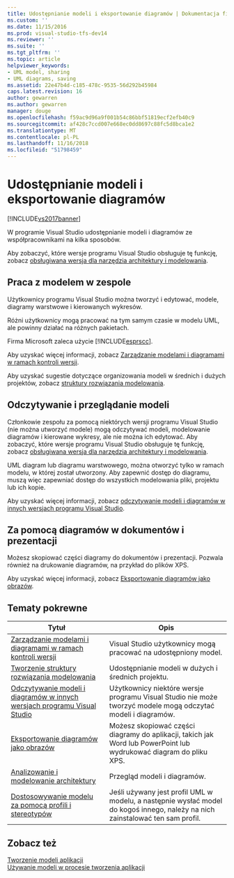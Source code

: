 ```yaml
---
title: Udostępnianie modeli i eksportowanie diagramów | Dokumentacja firmy Microsoft
ms.custom: ''
ms.date: 11/15/2016
ms.prod: visual-studio-tfs-dev14
ms.reviewer: ''
ms.suite: ''
ms.tgt_pltfrm: ''
ms.topic: article
helpviewer_keywords:
- UML model, sharing
- UML diagrams, saving
ms.assetid: 22e47b4d-c185-478c-9535-56d292b45984
caps.latest.revision: 16
author: gewarren
ms.author: gewarren
manager: douge
ms.openlocfilehash: f59ac9d96a9f001b54c86bbf51819ecf2efb40c9
ms.sourcegitcommit: af428c7ccd007e668ec0dd8697c88fc5d8bca1e2
ms.translationtype: MT
ms.contentlocale: pl-PL
ms.lasthandoff: 11/16/2018
ms.locfileid: "51798459"
---
```

# <a name="share-models-and-exporting-diagrams"></a>Udostępnianie modeli i eksportowanie diagramów
[!INCLUDE[vs2017banner](../includes/vs2017banner.md)]

W programie Visual Studio udostępnianie modeli i diagramów ze współpracownikami na kilka sposobów.  
  
 Aby zobaczyć, które wersje programu Visual Studio obsługuje tę funkcję, zobacz [obsługiwana wersja dla narzędzia architektury i modelowania](../modeling/what-s-new-for-design-in-visual-studio.md#VersionSupport).  
  
## <a name="working-on-a-model-as-a-team"></a>Praca z modelem w zespole  
 Użytkownicy programu Visual Studio można tworzyć i edytować, modele, diagramy warstwowe i kierowanych wykresów.  
  
 Różni użytkownicy mogą pracować na tym samym czasie w modelu UML, ale powinny działać na różnych pakietach.  
  
 Firma Microsoft zaleca użycie [!INCLUDE[esprscc](../includes/esprscc-md.md)].  
  
 Aby uzyskać więcej informacji, zobacz [Zarządzanie modelami i diagramami w ramach kontroli wersji](../modeling/manage-models-and-diagrams-under-version-control.md).  
  
 Aby uzyskać sugestie dotyczące organizowania modeli w średnich i dużych projektów, zobacz [struktury rozwiązania modelowania](../modeling/structure-your-modeling-solution.md).  
  
## <a name="reading-and-reviewing-models"></a>Odczytywanie i przeglądanie modeli  
 Członkowie zespołu za pomocą niektórych wersji programu Visual Studio (nie można utworzyć modele) mogą odczytywać modeli, modelowanie diagramów i kierowane wykresy, ale nie można ich edytować.  Aby zobaczyć, które wersje programu Visual Studio obsługuje tę funkcję, zobacz [obsługiwana wersja dla narzędzia architektury i modelowania](../modeling/what-s-new-for-design-in-visual-studio.md#VersionSupport).  
  
 UML diagram lub diagramu warstwowego, można otworzyć tylko w ramach modelu, w której został utworzony. Aby zapewnić dostęp do diagramu, muszą więc zapewniać dostęp do wszystkich modelowania pliki, projektu lub ich kopie.  
  
 Aby uzyskać więcej informacji, zobacz [odczytywanie modeli i diagramów w innych wersjach programu Visual Studio](../modeling/read-models-and-diagrams-in-other-visual-studio-editions.md).  
  
## <a name="using-diagrams-in-documents-and-presentations"></a>Za pomocą diagramów w dokumentów i prezentacji  
 Możesz skopiować części diagramy do dokumentów i prezentacji. Pozwala również na drukowanie diagramów, na przykład do plików XPS.  
  
 Aby uzyskać więcej informacji, zobacz [Eksportowanie diagramów jako obrazów](../modeling/export-diagrams-as-images.md).  
  
## <a name="related-topics"></a>Tematy pokrewne  
  
|Tytuł|Opis|  
|-----------|-----------------|  
|[Zarządzanie modelami i diagramami w ramach kontroli wersji](../modeling/manage-models-and-diagrams-under-version-control.md)|Visual Studio użytkownicy mogą pracować na udostępniony model.|  
|[Tworzenie struktury rozwiązania modelowania](../modeling/structure-your-modeling-solution.md)|Udostępnianie modeli w dużych i średnich projektu.|  
|[Odczytywanie modeli i diagramów w innych wersjach programu Visual Studio](../modeling/read-models-and-diagrams-in-other-visual-studio-editions.md)|Użytkownicy niektóre wersje programu Visual Studio nie może tworzyć modele mogą odczytać modeli i diagramów.|  
|[Eksportowanie diagramów jako obrazów](../modeling/export-diagrams-as-images.md)|Możesz skopiować części diagramy do aplikacji, takich jak Word lub PowerPoint lub wydrukować diagram do pliku XPS.|  
|[Analizowanie i modelowanie architektury](../modeling/analyze-and-model-your-architecture.md)|Przegląd modeli i diagramów.|  
|[Dostosowywanie modelu za pomocą profili i stereotypów](../modeling/customize-your-model-with-profiles-and-stereotypes.md)|Jeśli używany jest profil UML w modelu, a następnie wysłać model do kogoś innego, należy na nich zainstalować ten sam profil.|  
  
## <a name="see-also"></a>Zobacz też  
 [Tworzenie modeli aplikacji](../modeling/create-models-for-your-app.md)   
 [Używanie modeli w procesie tworzenia aplikacji](../modeling/use-models-in-your-development-process.md)



